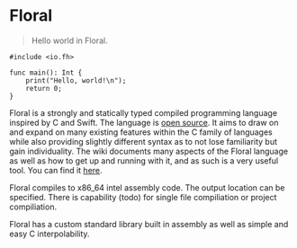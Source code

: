 # Floral

> Hello world in Floral.
```
#include <io.fh>

func main(): Int {
    print("Hello, world!\n");
    return 0;
}
```

Floral is a strongly and statically typed compiled programming language inspired by C and Swift. The language is [open source](https://github.com/euppal/floral). It aims to draw on and expand on many existing features within the C family of languages while also providing slightly different syntax as to not lose familiarity but gain individuality. The wiki documents many aspects of the Floral language as well as how to get up and running with it, and as such is a very useful tool. You can find it [here]().

Floral compiles to x86_64 intel assembly code. The output location can be specified. There is capability (todo) for single file compiliation or project compiliation.

Floral has a custom standard library built in assembly as well as simple and easy C interpolability.
